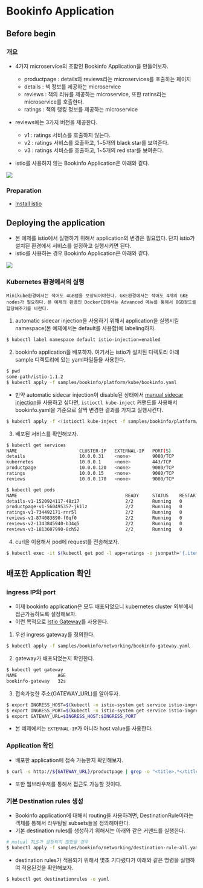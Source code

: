 # Bookinfo Application 

## Before begin

### 개요
- 4가지 microservice의 조합인 Bookinfo Application을 만들어보자.
  - productpage : details와 reviews라는 microservices를 호출하는 페이지
  - details : 책 정보를 제공하는 microservice
  - reviews : 책의 리뷰를 제공하는 microservice, 또한 ratins라는 microservice를 호출한다.
  - ratings : 책의 랭킹 정보를 제공하는 microservice
 - reviews에는 3가지 버전을 제공한다.
   - v1 : ratings 서비스를 호출하지 않는다.
   - v2 : ratings 서비스를 호출하고, 1~5개의 black star를 보여준다.
   - v3 : ratings 서비스를 호출하고, 1~5개의 red star를 보여준다.
 
 - istio를 사용하지 않는 Bookinfo Application은 아래와 같다.
 <img src="https://istio.io/docs/examples/bookinfo/noistio.svg"/>
 
### Preparation
 - [Install istio](https://github.com/grepsean/study-istio/blob/master/setup.md)
 
 
## Deploying the application
 - 본 예제를 istio에서 실행하기 위해서 application의 변경은 필요없다. 단지 istio가 설치된 환경에서 서비스를 설정하고 실행시키면 된다.
 - istio를 사용하는 경우 Bookinfo Application은 아래와 같다.
 <img src="https://istio.io/docs/examples/bookinfo/withistio.svg" />
 
### Kubernetes 환경에서의 실행
  `Minikube환경에서는 적어도 4GB램을 보장되어야한다. GKE환경에서는 적어도 4개의 GKE nodes가 필요하다.`
  `본 예제의 환경인 DockerCE에서는 Advanced 메뉴를 통해서 8GB정도를 할당해주기를 바란다.`
  
  1. automatic sidecar injection을 사용하기 위해서 application을 실행시킬 namespace(본 예제에서는 default를 사용함)에 labeling하자.
  ```bash
  $ kubectl label namespace default istio-injection=enabled
  ```
  2. bookinfo application을 배포하자. 여기서는 istio가 설치된 디렉토리 아래 sample 디렉토리에 있는 yaml파일들을 사용한다.
  ```bash
  $ pwd 
  some-path/istio-1.1.2
  $ kubectl apply -f samples/bookinfo/platform/kube/bookinfo.yaml
  ```
   - 만약 automatic sidecar injection이 disable된 상태에서 [manual sidecar injection](https://istio.io/docs/setup/kubernetes/additional-setup/sidecar-injection/#manual-sidecar-injection)을 사용하고 싶다면, `istioctl kube-inject` 커맨드를 사용해서 bookinfo.yaml을 기준으로 살짝 변경한 결과를 가지고 실행시킨다.
  ```bash
  $ kubectl apply -f <(istioctl kube-inject -f samples/bookinfo/platform/kube/bookinfo.yaml)
  ```
  3. 배포된 서비스를 확인해보자.
  ```bash
  $ kubectl get services
  NAME                       CLUSTER-IP   EXTERNAL-IP   PORT(S)              AGE
  details                    10.0.0.31    <none>        9080/TCP             6m
  kubernetes                 10.0.0.1     <none>        443/TCP              7d
  productpage                10.0.0.120   <none>        9080/TCP             6m
  ratings                    10.0.0.15    <none>        9080/TCP             6m
  reviews                    10.0.0.170   <none>        9080/TCP             6m
  
  $ kubectl get pods
  NAME                                        READY     STATUS    RESTARTS   AGE
  details-v1-1520924117-48z17                 2/2       Running   0          6m
  productpage-v1-560495357-jk1lz              2/2       Running   0          6m
  ratings-v1-734492171-rnr5l                  2/2       Running   0          6m
  reviews-v1-874083890-f0qf0                  2/2       Running   0          6m
  reviews-v2-1343845940-b34q5                 2/2       Running   0          6m
  reviews-v3-1813607990-8ch52                 2/2       Running   0          6m
  ```
  
  4. curl을 이용해서 pod에 request를 전송해보자. 
  ```bash
  $ kubectl exec -it $(kubectl get pod -l app=ratings -o jsonpath='{.items[0].metadata.name}') -c ratings -- curl productpage:9080/productpage | grep -o "<title>.*</title>"
  ```

## 배포한 Application 확인
### ingress IP와 port
  - 이제 bookinfo application은 모두 배포되었으니 kubernetes cluster 외부에서 접근가능하도록 설정해보자.
  - 이런 목적으로 [Istio Gateway](https://istio.io/docs/concepts/traffic-management/#gateways)를 사용한다.
  
  1. 우선 ingress gateway를 정의한다.
  ```bash
  $ kubectl apply -f samples/bookinfo/networking/bookinfo-gateway.yaml
  ```
  2. gateway가 배포되었는지 확인한다.
  ```bash
  $ kubectl get gateway
  NAME               AGE
  bookinfo-gateway   32s
  ```
  3. 접속가능한 주소(GATEWAY_URL)를 알아두자.
  ```bash
  $ export INGRESS_HOST=$(kubectl -n istio-system get service istio-ingressgateway -o jsonpath='{.status.loadBalancer.ingress[0].hostname}')
  $ export INGRESS_PORT=$(kubectl -n istio-system get service istio-ingressgateway -o jsonpath='{.spec.ports[?(@.name=="http2")].port}')
  $ export GATEWAY_URL=$INGRESS_HOST:$INGRESS_PORT
  ```
   - 본 예제에서는 `EXTERNAL-IP`가 아니라 host value를 사용한다.

### Application 확인
  - 배포한 application에 접속 가능한지 확인해보자.
  ```bash
  $ curl -s http://${GATEWAY_URL}/productpage | grep -o "<title>.*</title>"
  ```
   - 또한 웹브라우저를 통해서 접근도 가능할 것이다.

### 기본 Destination rules 생성
  - Bookinfo application에 대해서 routing을 사용하려면, DestinationRule이라는 객체를 통해서 라우팅될 subsets들을 정의해야한다.
  - 기본 destination rules를 생성하기 위해서는 아래와 같은 커맨드를 실행한다.
  ```bash
  # mutual TLS가 설정되지 않았을 경우
  $ kubectl apply -f samples/bookinfo/networking/destination-rule-all.yaml
  ```
  - destination rules가 적용되기 위해서 몇초 기다렸다가 아래와 같은 명령을 실행하여 적용된것을 확인해보자.
  ```bash
  $ kubectl get destinationrules -o yaml
  ```
